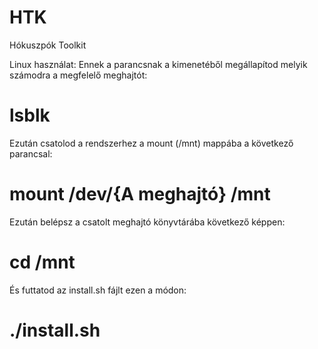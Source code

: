 # HTK
Hókuszpók Toolkit

Linux használat:
Ennek a parancsnak a kimenetéből megállapítod melyik számodra a megfelelő meghajtót:
# lsblk

Ezután csatolod a rendszerhez a mount (/mnt) mappába a következő parancsal: 
# mount /dev/{A meghajtó} /mnt

Ezután belépsz a csatolt meghajtó könyvtárába következő képpen:
# cd /mnt

És futtatod az install.sh fájlt ezen a módon:
# ./install.sh
